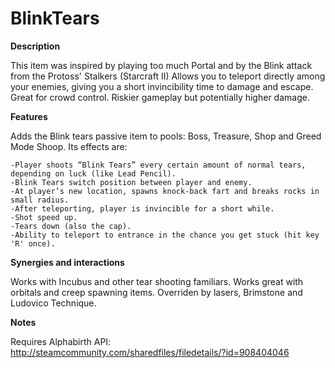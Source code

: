 # BlinkTears

**Description**

This item was inspired by playing too much Portal and by the Blink attack from the Protoss' Stalkers (Starcraft II)
 Allows you to teleport directly among your enemies, giving you a short invincibility time to damage and escape.
 Great for crowd control. Riskier gameplay but potentially  higher damage. 

**Features**

Adds the Blink tears passive item to pools: Boss, Treasure, Shop and Greed Mode Shoop. Its effects are:

    -Player shoots “Blink Tears” every certain amount of normal tears, depending on luck (like Lead Pencil).
    -Blink Tears switch position between player and enemy.
    -At player’s new location, spawns knock-back fart and breaks rocks in small radius.
    -After teleporting, player is invincible for a short while.
    -Shot speed up.
    -Tears down (also the cap).
    -Ability to teleport to entrance in the chance you get stuck (hit key 'R' once).

**Synergies and interactions**

Works with Incubus and other tear shooting familiars.
Works great with orbitals and creep spawning items.
Overriden by lasers, Brimstone and Ludovico Technique.

**Notes**

Requires Alphabirth API: http://steamcommunity.com/sharedfiles/filedetails/?id=908404046